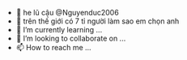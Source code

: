 - 👋 he lũ cậu @Nguyenduc2006
- 👀 trên thế giới có 7 tỉ người làm sao em chọn anh
- 🌱 I’m currently learning ...
- 💞️ I’m looking to collaborate on ...
- 📫 How to reach me ...

<!---
Nguyenduc2006/Nguyenduc2006 is a ✨ special ✨ repository because its `README.md` (this file) appears on your GitHub profile.
You can click the Preview link to take a look at your changes.
--->
